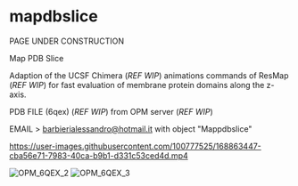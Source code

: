 # mapdbslice

PAGE UNDER CONSTRUCTION

Map PDB Slice

Adaption of the UCSF Chimera (*REF WIP*) animations commands of ResMap (*REF WIP*) for fast evaluation of membrane protein domains along the z-axis. 

PDB FILE (6qex) (*REF WIP*) from OPM server (*REF WIP*)

EMAIL > barbierialessandro@hotmail.it with object "Mappdbslice"



https://user-images.githubusercontent.com/100777525/168863447-cba56e71-7983-40ca-b9b1-d331c53ced4d.mp4

![OPM_6QEX_2](https://user-images.githubusercontent.com/100777525/168863472-531ac9c8-f2b5-48ac-b53a-57732982bd09.png)
![OPM_6QEX_3](https://user-images.githubusercontent.com/100777525/168863475-9cab2c98-118b-4fb8-b74b-9bb57efb063c.png)
